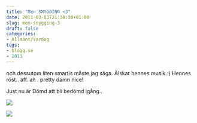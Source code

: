 ```yaml
---
title: "Men SNYGGING <3"
date: 2011-03-03T21:36:30+01:00
slug: men-snygging-3
draft: false
categories:
- Allmänt/Vardag
tags:
- blogg.se
- 2011
---
```

och dessutom liten smartis måste jag säga. Älskar hennes musik :) Hennes röst.. aff. ah . pretty damn nice!  
  
Just nu är Dömd att bli bedömd igång..  
  
  
![](/assets/images/blogg.se/syster-sol-11_135673139.jpg)  
  
  
![](https://cdn3.cdnme.se/cdn/9-1/701517/images/2011/pressbild5_stor_135673057.jpg)